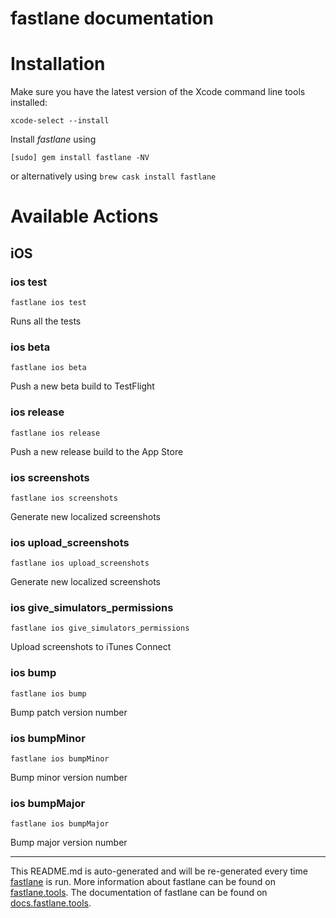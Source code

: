 fastlane documentation
================
# Installation

Make sure you have the latest version of the Xcode command line tools installed:

```
xcode-select --install
```

Install _fastlane_ using
```
[sudo] gem install fastlane -NV
```
or alternatively using `brew cask install fastlane`

# Available Actions
## iOS
### ios test
```
fastlane ios test
```
Runs all the tests
### ios beta
```
fastlane ios beta
```
Push a new beta build to TestFlight
### ios release
```
fastlane ios release
```
Push a new release build to the App Store
### ios screenshots
```
fastlane ios screenshots
```
Generate new localized screenshots
### ios upload_screenshots
```
fastlane ios upload_screenshots
```
Generate new localized screenshots
### ios give_simulators_permissions
```
fastlane ios give_simulators_permissions
```
Upload screenshots to iTunes Connect
### ios bump
```
fastlane ios bump
```
Bump patch version number
### ios bumpMinor
```
fastlane ios bumpMinor
```
Bump minor version number
### ios bumpMajor
```
fastlane ios bumpMajor
```
Bump major version number

----

This README.md is auto-generated and will be re-generated every time [fastlane](https://fastlane.tools) is run.
More information about fastlane can be found on [fastlane.tools](https://fastlane.tools).
The documentation of fastlane can be found on [docs.fastlane.tools](https://docs.fastlane.tools).
